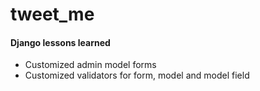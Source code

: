 # tweet_me


#### Django lessons learned
* Customized admin model forms
* Customized validators for form, model and model field
